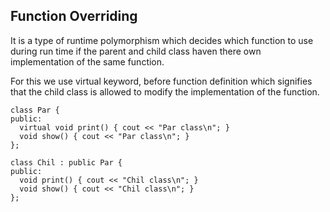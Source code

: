 ## Function Overriding

It is a type of runtime polymorphism which decides which function to use during run time if the parent and child class haven there own implementation of the same function.


For this we use virtual keyword, before function definition which signifies that the child class is allowed to modify the implementation of the function.

```
class Par {
public:
  virtual void print() { cout << "Par class\n"; }
  void show() { cout << "Par class\n"; }
};

class Chil : public Par {
public:
  void print() { cout << "Chil class\n"; }
  void show() { cout << "Chil class\n"; }
};
```